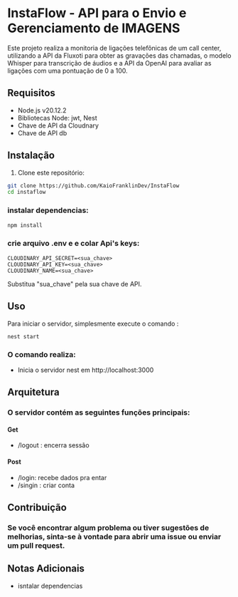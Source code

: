 # InstaFlow - API para o Envio e Gerenciamento de IMAGENS

Este projeto realiza a monitoria de ligações telefônicas de um call center, utilizando a API da Fluxoti para obter as gravações das chamadas, o modelo Whisper para transcrição de áudios e a API da OpenAI para avaliar as ligações com uma pontuação de 0 a 100.

## Requisitos

- Node.js v20.12.2
- Bibliotecas Node: jwt, Nest
- Chave de API da Cloudnary
- Chave de API db

## Instalação

1. Clone este repositório:

```bash
git clone https://github.com/KaioFranklinDev/InstaFlow
cd instaflow
```
### instalar dependencias:

```bash
npm install
```
### crie arquivo .env e e colar Api's keys:
```
CLOUDINARY_API_SECRET=<sua_chave>
CLOUDINARY_API_KEY=<sua_chave>
CLOUDINARY_NAME=<sua_chave>
```
Substitua "sua_chave" pela sua chave de API.

## Uso
Para iniciar o servidor, simplesmente execute o comando :
```
nest start
```
### O comando realiza:

* Inicia o servidor nest em http://localhost:3000


## Arquitetura
### O servidor contém as seguintes funções principais:

#### Get
* /logout : encerra sessão
#### Post
* /login: recebe dados pra entar
* /singin : criar conta









## Contribuição
### Se você encontrar algum problema ou tiver sugestões de melhorias, sinta-se à vontade para abrir uma issue ou enviar um pull request.

## Notas Adicionais

- isntalar dependencias

